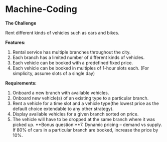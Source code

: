 # Machine-Coding

**The Challenge**  

Rent different kinds of vehicles such as cars and bikes.


**Features:**  

1.  Rental service has multiple branches throughout the city.
2.  Each branch has a limited number of different kinds of vehicles.
3.  Each vehicle can be booked with a predefined fixed price.
4.  Each vehicle can be booked in multiples of 1-hour slots each. (For simplicity, assume slots of a single day)


**Requirements:**  

1.  Onboard a new branch with available vehicles.
2.  Onboard new vehicle(s) of an existing type to a particular branch.
3.  Rent a vehicle for a time slot and a vehicle type(the lowest price as the default choice extendable to any other strategy).
4.  Display available vehicles for a given branch sorted on price.
5.  The vehicle will have to be dropped at the same branch where it was picked up.
**Bonus question:**7.  Dynamic pricing – demand vs supply. If 80% of cars in a particular branch are booked, increase the price by 10%.

